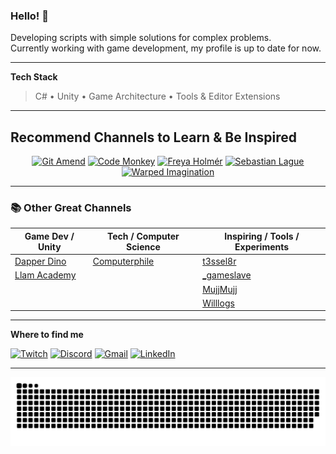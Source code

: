 ### Hello! 👋

Developing scripts with simple solutions for complex problems.  
Currently working with game development, my profile is up to date for now.

---

**Tech Stack**  
> C# • Unity • Game Architecture • Tools & Editor Extensions

---

## Recommend Channels to Learn & Be Inspired

<div align="center">

[![Git Amend](https://img.shields.io/badge/Git%20Amend-red?logo=youtube&logoColor=white&style=for-the-badge)](https://www.youtube.com/@git-amend)
[![Code Monkey](https://img.shields.io/badge/Code%20Monkey-red?logo=youtube&logoColor=white&style=for-the-badge)](https://www.youtube.com/@CodeMonkeyUnity)
[![Freya Holmér](https://img.shields.io/badge/Freya%20Holmér-red?logo=youtube&logoColor=white&style=for-the-badge)](https://www.youtube.com/@acegikmo/videos)
[![Sebastian Lague](https://img.shields.io/badge/Sebastian%20Lague-red?logo=youtube&logoColor=white&style=for-the-badge)](https://www.youtube.com/@SebastianLague/featured)  
[![Warped Imagination](https://img.shields.io/badge/Warped%20Imagination-red?logo=youtube&logoColor=white&style=for-the-badge)](https://www.youtube.com/@WarpedImagination/videos)

</div>

---

### 📚 Other Great Channels


| Game Dev / Unity | Tech / Computer Science | Inspiring / Tools / Experiments |
|------------------|-------------------------|---------------------------------|
| [Dapper Dino](https://www.youtube.com/@DapperDinoCodingTutorials) | [Computerphile](https://www.youtube.com/@Computerphile/videos) | [t3ssel8r](https://www.youtube.com/@t3ssel8r) |
| [Llam Academy](https://www.youtube.com/@LlamAcademy/videos) |  | [_gameslave](https://www.youtube.com/@_gameslave/videos) |
|  |  | [MujjMujj](https://www.youtube.com/@MujjMujj/videos) |
|  |  | [Willlogs](https://www.youtube.com/@willlogs/videos) |


---

**Where to find me**

[![Twitch](https://img.shields.io/badge/Twitch-9146FF?style=for-the-badge&logo=twitch&logoColor=white)](https://www.twitch.tv/luann_____)
[![Discord](https://img.shields.io/badge/Discord-7289DA?style=for-the-badge&logo=discord&logoColor=white)](https://discordapp.com/users/303173408965787651)
[![Gmail](https://img.shields.io/badge/-Gmail-%23333?style=for-the-badge&logo=gmail&logoColor=white)](mailto:luanrobs@gmail.com)
[![LinkedIn](https://img.shields.io/badge/-LinkedIn-%230077B5?style=for-the-badge&logo=linkedin&logoColor=white)](https://www.linkedin.com/in/luanrobs/)

---

![Snake animation](https://github.com/luanrobs/luanrobs/blob/output/github-contribution-grid-snake.svg)
